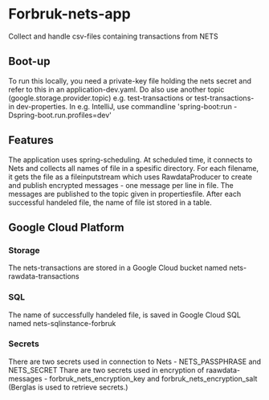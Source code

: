 # Forbruk-nets-app
Collect and handle csv-files containing transactions from NETS

## Boot-up
To run this locally, you need a private-key file holding the nets secret and refer to this in an application-dev.yaml.
Do also use another topic (google.storage.provider.topic) e.g. test-transactions or test-transactions-<init> in dev-properties.
In e.g. IntelliJ, use commandline 'spring-boot:run -Dspring-boot.run.profiles=dev'

## Features
The application uses spring-scheduling. At scheduled time, it connects to Nets and collects all names of file in a spesific directory.
For each filename, it gets the file as a fileinputstream which uses RawdataProducer to create and publish encrypted messages - one message per line in file.
The messages are published to the topic given in propertiesfile.
After each successful handeled file, the name of file ist stored in a table.

## Google Cloud Platform

### Storage
The nets-transactions are stored in a Google Cloud bucket named nets-rawdata-transactions
### SQL
The name of successfully handeled file, is saved in Google Cloud SQL named nets-sqlinstance-forbruk
### Secrets
There are two secrets used in connection to Nets - NETS_PASSPHRASE and NETS_SECRET
Thare are two secrets used in encryption of raawdata-messages - forbruk_nets_encryption_key and forbruk_nets_encryption_salt
(Berglas is used to retrieve secrets.)




